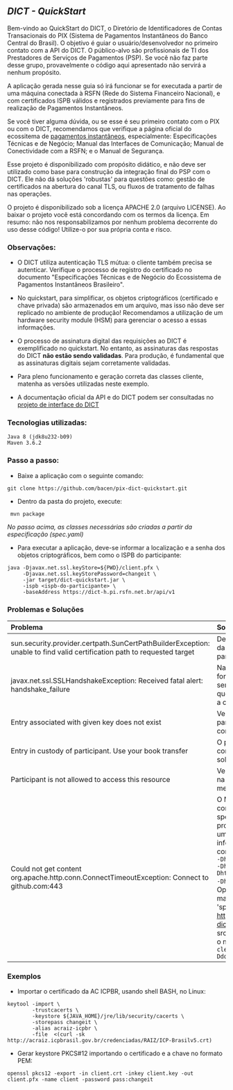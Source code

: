 ## *DICT - QuickStart*

Bem-vindo ao QuickStart do DICT, o Diretório de Identificadores de Contas Transacionais
do PIX (Sistema de Pagamentos Instantâneos do Banco Central do Brasil). O objetivo 
é guiar o usuário/desenvolvedor no primeiro contato com a API do DICT. O público-alvo
são profissionais de TI dos Prestadores de Serviços de Pagamentos (PSP). Se você
não faz parte desse grupo, provavelmente o código aqui apresentado não servirá a 
nenhum propósito.

A aplicação gerada nesse guia só irá funcionar se for executada a partir de uma máquina
conectada à RSFN (Rede do Sistema Financeiro Nacional), e com certificados ISPB válidos
e registrados previamente para fins de realização de Pagamentos Instantâneos.

Se você tiver alguma dúvida, ou se esse é seu primeiro contato com o PIX ou com 
o  DICT, recomendamos que verifique a página oficial do ecossitema de 
[pagamentos instantâneos](https://www.bcb.gov.br/estabilidadefinanceira/forumpagamentosinstantaneos),
especialmente: Especificações Técnicas e de Negócio; Manual das Interfaces de Comunicação; 
Manual de Conectividade com a RSFN; e o Manual de Segurança.

Esse projeto é disponibilizado com propósito didático, e não deve ser utilizado 
como base para construção da integração final do PSP com o DICT. Ele não dá soluções
'robustas' para questões como: gestão de certificados na abertura do canal TLS, ou 
fluxos de tratamento de falhas nas operações.

O projeto é disponibilizado sob a licença APACHE 2.0 (arquivo LICENSE). Ao baixar 
o projeto você está concordando com os termos da licença. Em resumo: não nos responsabilizamos 
por nenhum problema decorrente do uso desse código! Utilize-o por sua própria conta 
e risco.

### Observações:

- O DICT utiliza autenticação TLS mútua: o cliente também precisa se autenticar.
  Verifique o processo de registro do certificado no documento "Especificações Técnicas 
  e de Negócio do Ecossistema de Pagamentos Instantâneos Brasileiro".

- No quickstart, para simplificar, os objetos criptográficos (certificado e chave
  privada) são armazenados em um arquivo, mas isso não deve ser replicado no ambiente 
  de produção! Recomendamos a utilização de um hardware security module (HSM) para 
  gerenciar o acesso a essas informações.
  
- O processo de assinatura digital das requisições ao DICT é exemplificado no quickstart. 
No entanto, as assinaturas das respostas do DICT **não estão sendo validadas**. Para produção,
é fundamental que as assinaturas digitais sejam corretamente validadas.

- Para pleno funcionamento e geração correta das classes cliente, matenha as versões 
  utilizadas neste exemplo.

- A documentação oficial da API e do DICT podem ser consultadas no [projeto de interface do DICT](https://github.com/bacen/pix-dict-api)

### Tecnologias utilizadas:
```
Java 8 (jdk8u232-b09) 
Maven 3.6.2
```

### Passo a passo:

- Baixe a aplicação com o seguinte comando:
```
git clone https://github.com/bacen/pix-dict-quickstart.git
```

- Dentro da pasta do projeto, execute:
```
 mvn package
```

*No passo acima, as classes necessárias são criadas a partir da especificação (spec.yaml)*
 
- Para executar a aplicação, deve-se informar a localização e a senha dos objetos criptográficos, bem como o ISPB do participante:
```
java -Djavax.net.ssl.keyStore=${PWD}/client.pfx \
     -Djavax.net.ssl.keyStorePassword=changeit \
     -jar target/dict-quickstart.jar \
     -ispb <ispb-do-participante> \
     -baseAddress https://dict-h.pi.rsfn.net.br/api/v1  
```
 

### Problemas e Soluções

|                                                          Problema                                                         |                                  Solução                                  |
|:--------------------------------------------------------------------------------------------------------------------------|:--------------------------------------------------------------------------|
| sun.security.provider.certpath.SunCertPathBuilderException: unable to find valid certification path to requested target | Deve-se importar o certicado da AC Raiz (v5) da ICP-Brasil para sua java keystore |
| javax.net.ssl.SSLHandshakeException: Received fatal alert: handshake_failure| Na execução, deve-se fornecer a localização e a senha de acesso do arquivo que armazena o certificado e a chave privada| 
| Entry associated with given key does not exist | Verifique se o ISPB do participante foi definido corretamente |
| Entry in custody of participant. Use your book transfer | O participante não pode consultar as chaves que estão sob sua custódia |  
| Participant is not allowed to access this resource | Verifique se o ISPB informado na linha de comando é o mesmo do certificado |
| Could not get content org.apache.http.conn.ConnectTimeoutException: Connect to github.com:443 | O Maven não está conseguindo baixar o arquivo spec.yaml do github. Você provavelmente está atrás de um proxy. Se for esse o caso, informe o proxy na linha de comando ```mvn clean install -Dhttp.proxyHost=12.23.34.45 -Dhttp.proxyPort=1234 -Dhttps.proxyHost=12.23.34.45 -Dhttps.proxyPort=1234```. Opcionalmente, baixe manualmente o arquivo 'spec.yaml' disponível em https://github.com/bacen/pix-dict-api e salve na pasta src/main/resources, e execute o mvn da seguinte forma: ```mvn clean install -Ddownload.plugin.skip=true```


### Exemplos

- Importar o certificado da AC ICPBR, usando shell BASH, no Linux:

```
keytool -import \
        -trustcacerts \
        -keystore ${JAVA_HOME}/jre/lib/security/cacerts \
        -storepass changeit \
        -alias acraiz-icpbr \
        -file  <(curl -sk http://acraiz.icpbrasil.gov.br/credenciadas/RAIZ/ICP-Brasilv5.crt)
```

- Gerar keystore PKCS#12 importando o certificado e a chave no formato PEM:
 
```
openssl pkcs12 -export -in client.crt -inkey client.key -out client.pfx -name client -password pass:changeit
```
